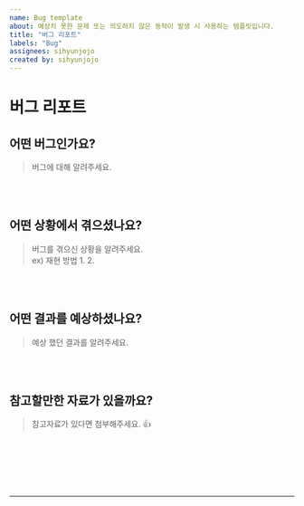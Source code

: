 ```yaml
---
name: Bug template
about: 예상치 못한 문제 또는 의도하지 않은 동작이 발생 시 사용하는 템플릿입니다.
title: "버그 리포트"
labels: "Bug"
assignees: sihyunjojo
created by: sihyunjojo
---
```


# 버그 리포트

## 어떤 버그인가요?
> 버그에 대해 알려주세요.
<!-- 아래 작성 -->



<br><br>
## 어떤 상황에서 겪으셨나요?
> 버그를 겪으신 상황을 알려주세요.  
> ex) 재현 방법
> 1.
> 2.
<!-- 아래 작성 -->



<br><br>
## 어떤 결과를 예상하셨나요?
> 예상 했던 결과를 알려주세요.
<!-- 아래 작성 -->



<br><br>
## 참고할만한 자료가 있을까요?
> 참고자료가 있다면 첨부해주세요. 👍
<!-- 아래 작성 -->



<br><br><br><br><br>
<hr>
